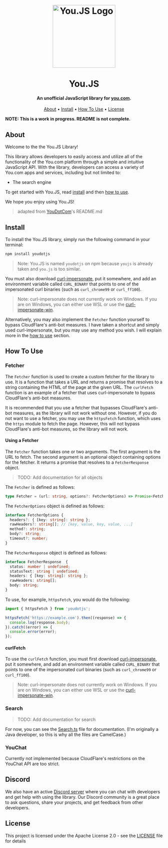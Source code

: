 
<h1 align="center">
  <br>
  <a href="https://github.com/YouAPI/You.JS"><img src="https://raw.githubusercontent.com/YouAPI/You.JS/main/assets/You.JS.png?token=GHSAT0AAAAAABXN334JQHTCAWO5UECZMJAEY5TNAOQ" alt="You.JS Logo" width="200"></a>
  <br>
  <br>
  You.JS
  <br>
</h1>

<h4 align="center">An unofficial JavaScript library for <a href="http://you.com/" target="_blank">you.com</a>.</h4>

<!-- TODO: Re-add the commented-out stuff but javascriptified -->

<!-- <div align="center">
  [![Python Version](https://img.shields.io/pypi/pyversions/youdotcom.svg)](https://pypi.org/project/youdotcom/)
  [![Dependencies Status](https://img.shields.io/badge/dependencies-up%20to%20date-brightgreen.svg)](https://github.com/silkepilon/youdotcom/pulls?utf8=%E2%9C%93&q=is%3Apr%20author%3Aapp%2Fdependabot)
  [![Code style: black](https://img.shields.io/badge/code%20style-black-000000.svg)](https://github.com/psf/black)
  [![Security: bandit](https://img.shields.io/badge/security-bandit-green.svg)](https://github.com/PyCQA/bandit)
  [![Pre-commit](https://img.shields.io/badge/pre--commit-enabled-brightgreen?logo=pre-commit&logoColor=white)](https://github.com/silkepilon/youdotcom/blob/master/.pre-commit-config.yaml)
  [![Semantic Versions](https://img.shields.io/badge/%20%20%F0%9F%93%A6%F0%9F%9A%80-semantic--versions-e10079.svg)](https://github.com/silkepilon/youdotcom/releases)
  [![License](https://img.shields.io/github/license/silkepilon/youdotcom)](https://github.com/silkepilon/youdotcom/blob/master/LICENSE)
  ![Coverage Report](assets/images/coverage.svg)
</div> -->

<p align="center">
  <a href="#about">About</a> •
  <!-- <a href="#key-features">Key Features</a> • -->
  <a href="#install">Install</a> •
  <a href="#how-to-use">How To Use</a> •
  <!-- <a href="#credits">Credits</a> • -->
  <a href="#license">License</a>
</p>

**NOTE: This is a work in progress. README is not complete.**

## About
Welcome to the the You.JS Library!

This library allows developers to easily access and utilize all of the functionality of the You.com platform through a simple and intuitive JavaScript API. With the library, developers can access a variety of You.com apps and services, including but not limited to:

* The search engine

To get started with You.JS, read <a href="#install">install</a> and then <a href="#how-to-use">how to use</a>.

We hope you enjoy using You.JS!
> adapted from [YouDotCom](https://github.com/YouAPI/YouDotCom)'s README.md


## Install

To install the You.JS library, simply run the following command in your terminal:

```bash
npm install youdotjs
```

> Note: You.JS is named `youdotjs` on npm because `youjs` is already taken and `you.js` is too similar.

You must also download [curl-impersonate](https://github.com/lwthiker/curl-impersonate/releases/latest), put it somewhere, and add an environment variable called `CURL_BINARY` that points to one of the impersonated curl binaries (such as `curl_chrome99` or `curl_ff100`).

> Note: curl-impersonate does not currently work on Windows. If you are on Windows, you can either use WSL or use the [curl-impersonate-win](https://github.com/depler/curl-impersonate-win/releases/latest).

Alternatively, you may also implement the `Fetcher` function yourself to bypass CloudFlare's anti-bot measures. I have taken a shortcut and simply used curl-impersonate, but you may use any method you wish. I will explain more in the <a href="#how-to-use">how to use</a> section.

## How To Use

### Fetcher

The `Fetcher` function is used to create a custom fetcher for the library to use. It is a function that takes a URL and returns a promise that resolves to a string containing the HTML of the page at the given URL. The `curlFetch` function is an example of a fetcher that uses curl-impersonate to bypass CloudFlare's anti-bot measures.

It is recommended that you use a fetcher that bypasses CloudFlare's anti-bot measures, as the library will not work without one. However, if you do not want to use a fetcher, you may use the `httpsFetch` function, which uses the `https` module to fetch the page. However, this will not bypass CloudFlare's anti-bot measures, so the library will not work.

#### Using a Fetcher

The `Fetcher` function takes one or two arguments. The first argument is the URL to fetch. The second argument is an optional object containing options for the fetcher. It returns a promise that resolves to a `FetcherResponse` object.

> TODO: Add documentation for all objects

The `Fetcher` is defined as follows:

```ts
type Fetcher = (url: string, options?: FetcherOptions) => Promise<FetcherResponse>;
```

The `FetcherOptions` object is defined as follows:

```ts
interface FetcherOptions {
  headers?: { [key: string]: string };
  rawHeaders?: string[]; // [key, value, key, value, ...]
  method?: string;
  body?: string;
  timeout?: number;
}
```

The `FetcherResponse` object is defined as follows:

```ts
interface FetcherResponse  {
  status: number | undefined;
  statusText: string | undefined;
  headers: { [key: string]: string };
  rawHeaders: string[];
  body: string;
}
```

To use, for example, `httpsFetch`, you would do the following:

```ts
import { httpsFetch } from 'youdotjs';

httpsFetch('https://example.com').then((response) => {
  console.log(response.body);
}).catch((error) => {
  console.error(error);
});
```

#### curlFetch

To use the `curlFetch` function, you must first download [curl-impersonate](https://github.com/lwthiker/curl-impersonate/releases/latest), put it somewhere, and add an environment variable called `CURL_BINARY` that points to one of the impersonated curl binaries (such as `curl_chrome99` or `curl_ff100`).

> Note: curl-impersonate does not currently work on Windows. If you are on Windows, you can either use WSL or use the [curl-impersonate-win](https://github.com/depler/curl-impersonate-win/releases/latest).

### Search

> TODO: Add documentation for search

For now, you can see the [Search.ts](src/lib/search/Search.ts) file for documentation. (I'm originally a Java developer, so this is why all the files are CamelCase.)

### YouChat

Currently not implemented because CloudFlare's restrictions on the YouChat API are too strict.

## Discord
We also have an active [Discord server](https://discord.gg/SD7wZMFSvV) where you can chat with developers and get help with using the library. Our Discord community is a great place to ask questions, share your projects, and get feedback from other developers.

## License

This project is licensed under the Apache License 2.0 - see the [LICENSE](LICENSE) file for details
